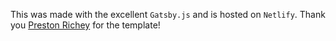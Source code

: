 This was made with the excellent `Gatsby.js` and is hosted on `Netlify`. Thank you [Preston Richey](https://prestonrichey.com) for the template!
